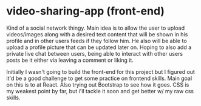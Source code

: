 # video-sharing-app (front-end)
Kind of a social network thingy. Main idea is to allow the user to upload videos/images along with a desired text content that will be shown in his profile and in other users feeds if they follow him. He also will be able to upload a profile picture that can be updated later on. Hoping to also add a private live chat between users, being able to interact with other users posts be it either via leaving a comment or liking it.

Initially I wasn't going to build the front-end for this project but I figured out it'd be a good challenge to get some practice on frontend skills. Main goal on this is to at React. Also trying out Bootstrap to see how it goes. CSS is my weakest point by far, but i'll tackle it soon and get better w/ my raw css skills.

